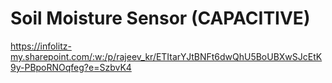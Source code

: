 # Soil Moisture Sensor (CAPACITIVE)

https://infolitz-my.sharepoint.com/:w:/p/rajeev_kr/ETItarYJtBNFt6dwQhU5BoUBXwSJcEtK9y-PBpoRNOqfeg?e=SzbvK4
